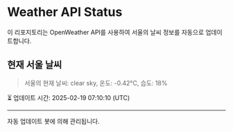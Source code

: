 
# Weather API Status

이 리포지토리는 OpenWeather API를 사용하여 서울의 날씨 정보를 자동으로 업데이트합니다.

## 현재 서울 날씨
> 서울의 현재 날씨: clear sky, 온도: -0.42°C, 습도: 18%

⏳ 업데이트 시간: 2025-02-19 07:10:10 (UTC)

---
자동 업데이트 봇에 의해 관리됩니다.
